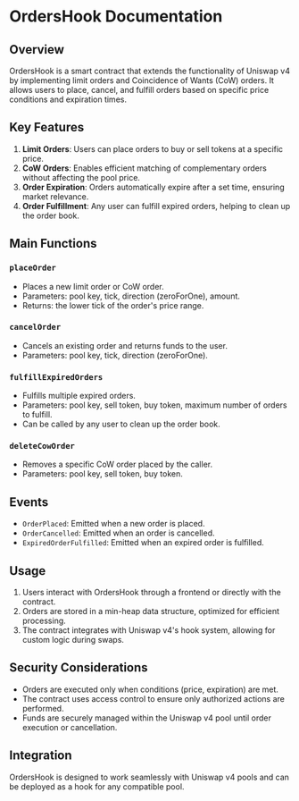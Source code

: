 # OrdersHook Documentation

## Overview

OrdersHook is a smart contract that extends the functionality of Uniswap v4 by implementing limit orders and Coincidence of Wants (CoW) orders. It allows users to place, cancel, and fulfill orders based on specific price conditions and expiration times.

## Key Features

1. **Limit Orders**: Users can place orders to buy or sell tokens at a specific price.
2. **CoW Orders**: Enables efficient matching of complementary orders without affecting the pool price.
3. **Order Expiration**: Orders automatically expire after a set time, ensuring market relevance.
4. **Order Fulfillment**: Any user can fulfill expired orders, helping to clean up the order book.

## Main Functions

### `placeOrder`
- Places a new limit order or CoW order.
- Parameters: pool key, tick, direction (zeroForOne), amount.
- Returns: the lower tick of the order's price range.

### `cancelOrder`
- Cancels an existing order and returns funds to the user.
- Parameters: pool key, tick, direction (zeroForOne).

### `fulfillExpiredOrders`
- Fulfills multiple expired orders.
- Parameters: pool key, sell token, buy token, maximum number of orders to fulfill.
- Can be called by any user to clean up the order book.

### `deleteCowOrder`
- Removes a specific CoW order placed by the caller.
- Parameters: pool key, sell token, buy token.

## Events

- `OrderPlaced`: Emitted when a new order is placed.
- `OrderCancelled`: Emitted when an order is cancelled.
- `ExpiredOrderFulfilled`: Emitted when an expired order is fulfilled.

## Usage

1. Users interact with OrdersHook through a frontend or directly with the contract.
2. Orders are stored in a min-heap data structure, optimized for efficient processing.
3. The contract integrates with Uniswap v4's hook system, allowing for custom logic during swaps.

## Security Considerations

- Orders are executed only when conditions (price, expiration) are met.
- The contract uses access control to ensure only authorized actions are performed.
- Funds are securely managed within the Uniswap v4 pool until order execution or cancellation.

## Integration

OrdersHook is designed to work seamlessly with Uniswap v4 pools and can be deployed as a hook for any compatible pool.